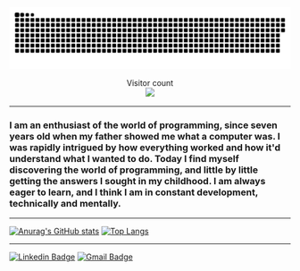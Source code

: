 <a href=#><img src="gif.svg"></a>

<p align="center"> 
  Visitor count<br>
  <img src="https://profile-counter.glitch.me/AgustinFerres/count.svg" />
</p>

<hr/>

### I am an enthusiast of the world of programming, since seven years old when my father showed me what a computer was. I was rapidly intrigued by how everything worked and how it'd understand what I wanted to do. Today I find myself discovering the world of programming, and little by little getting the answers I sought in my childhood. I am always eager to learn, and I think I am in constant development, technically and mentally.

<hr/>

[![Anurag's GitHub stats](https://github-readme-stats.vercel.app/api?username=AgustinFerres&show_icons=true&theme=transparent&text_color=fff#gh-dark-mode-only&title_color=fff#gh-dark-mode-only&icon_color=f7c214&hide_border=true&hide=contribs)](https://github.com/anuraghazra/github-readme-stats)
[![Top Langs](https://github-readme-stats.vercel.app/api/top-langs/?username=AgustinFerres&text_color=fff#gh-dark-mode-only&title_color=fff#gh-dark-mode-only&hide_border=true&theme=transparent&layout=compact)](https://github.com/anuraghazra/github-readme-stats)

<hr/>

[![Linkedin Badge](https://img.shields.io/badge/-Agustin_Ferres-blue?style=flat&logo=Linkedin&logoColor=white&link=https://www.linkedin.com/in/agustinferres/)](https://www.linkedin.com/in/agustinferres/)
[![Gmail Badge](https://img.shields.io/badge/-agustinferres4403@gmail.com-d14836?style=flat&logo=gmail&logoColor=white&link=mailto:mailto:agustinferres4403@gmail.com)](mailto:agustinferres4403@gmail.com)
